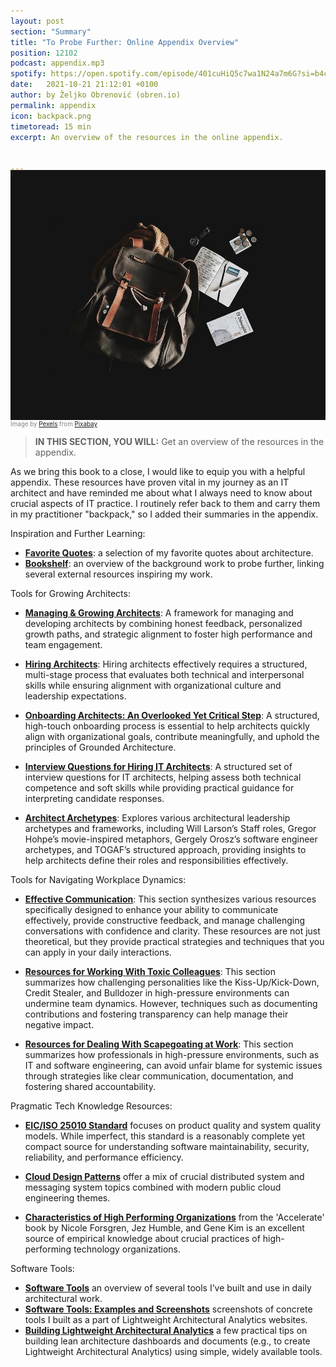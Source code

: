 ```yaml
---
layout: post
section: "Summary"
title: "To Probe Further: Online Appendix Overview"
position: 12102
podcast: appendix.mp3
spotify: https://open.spotify.com/episode/401cuHiQ5c7wa1N24a7m6G?si=b4c7426accad40f2
date:   2021-10-21 21:12:01 +0100
author: by Željko Obrenović (obren.io)
permalink: appendix
icon: backpack.png
timetoread: 15 min
excerpt: An overview of the resources in the online appendix.


---
```

<img style="margin-top: -20px; width: 100%; height: 400px; object-fit: cover"
src="assets/images/arch/backpack-gc5da70386_1280.jpg">
<div style="font-size: 70%; margin-top: -16px; color: grey; margin-bottom: 12px">
Image by <a href="https://pixabay.com/users/pexels-2286921/?utm_source=link-attribution&utm_medium=referral&utm_campaign=image&utm_content=1839705">Pexels</a> from <a href="https://pixabay.com//?utm_source=link-attribution&utm_medium=referral&utm_campaign=image&utm_content=1839705">Pixabay</a>
</div>
<style>
    h1 {
        font-size: 210%;
    }
</style>

> **IN THIS SECTION, YOU WILL:** Get an overview of the resources in the appendix.

As we bring this book to a close, I would like to equip you with a helpful appendix. These resources have proven vital in my journey as an IT architect and have reminded me about what I always need to know about crucial aspects of IT practice. I routinely refer back to them and carry them in my practitioner "backpack," so I added their summaries in the appendix.

Inspiration and Further Learning:

* **[Favorite Quotes](https://grounded-architecture.io/quotes)**: a selection of my favorite quotes about architecture.
* **[Bookshelf](https://grounded-architecture.io/bookshelf)**: an overview of the background work to probe further, linking several external resources inspiring my work.


Tools for Growing Architects:

* **[Managing & Growing Architects](https://grounded-architecture.io/growing)**: A framework for managing and developing architects by combining honest feedback, personalized growth paths, and strategic alignment to foster high performance and team engagement.

* **[Hiring Architects](https://grounded-architecture.io/hiring)**: Hiring architects effectively requires a structured, multi-stage process that evaluates both technical and interpersonal skills while ensuring alignment with organizational culture and leadership expectations.

* **[Onboarding Architects: An Overlooked Yet Critical Step](https://grounded-architecture.io/onboarding)**: A structured, high-touch onboarding process is essential to help architects quickly align with organizational goals, contribute meaningfully, and uphold the principles of Grounded Architecture.

* **[Interview Questions for Hiring IT Architects](https://grounded-architecture.io/interview-questions)**: A structured set of interview questions for IT architects, helping assess both technical competence and soft skills while providing practical guidance for interpreting candidate responses.

* **[Architect Archetypes](https://grounded-architecture.io/archetypes)**: Explores various architectural leadership archetypes and frameworks, including Will Larson’s Staff roles, Gregor Hohpe’s movie-inspired metaphors, Gergely Orosz’s software engineer archetypes, and TOGAF’s structured approach, providing insights to help architects define their roles and responsibilities effectively.


Tools for Navigating Workplace Dynamics:

* **[Effective Communication](https://grounded-architecture.io/communication)**: This section synthesizes various resources specifically designed to enhance your ability to communicate effectively, provide constructive feedback, and manage challenging conversations with confidence and clarity. These resources are not just theoretical, but they provide practical strategies and techniques that you can apply in your daily interactions.

* **[Resources for Working With Toxic Colleagues](https://grounded-architecture.io/toxic-colleagues)**: This section summarizes how challenging personalities like the Kiss-Up/Kick-Down, Credit Stealer, and Bulldozer in high-pressure environments can undermine team dynamics. However, techniques such as documenting contributions and fostering transparency can help manage their negative impact.

* **[Resources for Dealing With Scapegoating at Work](https://grounded-architecture.io/scapegoating)**: This section summarizes how professionals in high-pressure environments, such as IT and software engineering, can avoid unfair blame for systemic issues through strategies like clear communication, documentation, and fostering shared accountability.

Pragmatic Tech Knowledge Resources:

* **[EIC/ISO 25010 Standard](https://grounded-architecture.io/iso25010)** focuses on product quality and system quality models. While imperfect, this standard is a reasonably complete yet compact source for understanding software maintainability, security, reliability, and performance efficiency. 

* **[Cloud Design Patterns](https://grounded-architecture.io/cloud-design-patterns)** offer a mix of crucial distributed system and messaging system topics combined with modern public cloud engineering themes.

* **[Characteristics of High Performing Organizations](https://grounded-architecture.io/high-performing-organizations)** from the 'Accelerate' book by Nicole Forsgren, Jez Humble, and Gene Kim is an excellent source of empirical knowledge about crucial practices of high-performing technology organizations.

Software Tools:
* **[Software Tools](https://grounded-architecture.io/tools)** an overview of several tools I’ve built and use in daily architectural work.
* **[Software Tools: Examples and Screenshots](https://grounded-architecture.io/screenshots)** screenshots of concrete tools I built as a part of Lightweight Architectural Analytics websites.
* **[Building Lightweight Architectural Analytics](https://grounded-architecture.io/data-website)** a few practical tips on building lean architecture dashboards and documents (e.g., to create Lightweight Architectural Analytics) using simple, widely available tools.

